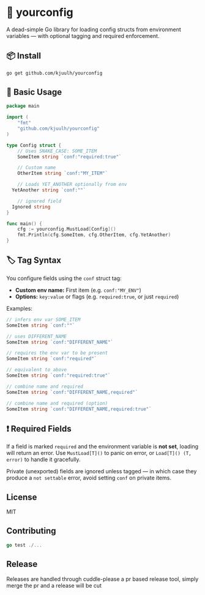 # 🌱 yourconfig

A dead-simple Go library for loading config structs from environment variables — with optional tagging and required enforcement.

## 📦 Install

```bash
go get github.com/kjuulh/yourconfig
```

## 🧪 Basic Usage

```go
package main

import (
	"fmt"
	"github.com/kjuulh/yourconfig"
)

type Config struct {
	// Uses SNAKE_CASE: SOME_ITEM
	SomeItem string `conf:"required:true"`

	// Custom name
	OtherItem string `conf:"MY_ITEM"`

	// Loads YET_ANOTHER optionally from env
  YetAnother string `conf:""`

	// ignored field
  Ignored string
}

func main() {
	cfg := yourconfig.MustLoad[Config]()
	fmt.Println(cfg.SomeItem, cfg.OtherItem, cfg.YetAnother)
}
```

## 🏷️ Tag Syntax

You configure fields using the `conf` struct tag:

* **Custom env name:** First item (e.g. `conf:"MY_ENV"`)
* **Options:** `key:value` or flags (e.g. `required:true`, or just `required`)

Examples:

```go
// infers env var SOME_ITEM
SomeItem string `conf:""`

// uses DIFFERENT_NAME
SomeItem string `conf:"DIFFERENT_NAME"`

// requires the env var to be present
SomeItem string `conf:"required"`

// equivalent to above
SomeItem string `conf:"required:true"`

// combine name and required
SomeItem string `conf:"DIFFERENT_NAME,required"`

// combine name and required (option)
SomeItem string `conf:"DIFFERENT_NAME,required:true"`

```

## ❗ Required Fields

If a field is marked `required` and the environment variable is **not set**, loading will return an error. Use `MustLoad[T]()` to panic on error, or `Load[T]() (T, error)` to handle it gracefully.

Private (unexported) fields are ignored unless tagged — in which case they produce a `not settable` error, avoid setting `conf` on private items.

## License

MIT

## Contributing

```go
go test ./...  
```

## Release

Releases are handled through cuddle-please a pr based release tool, simply merge the pr and a release will be cut
